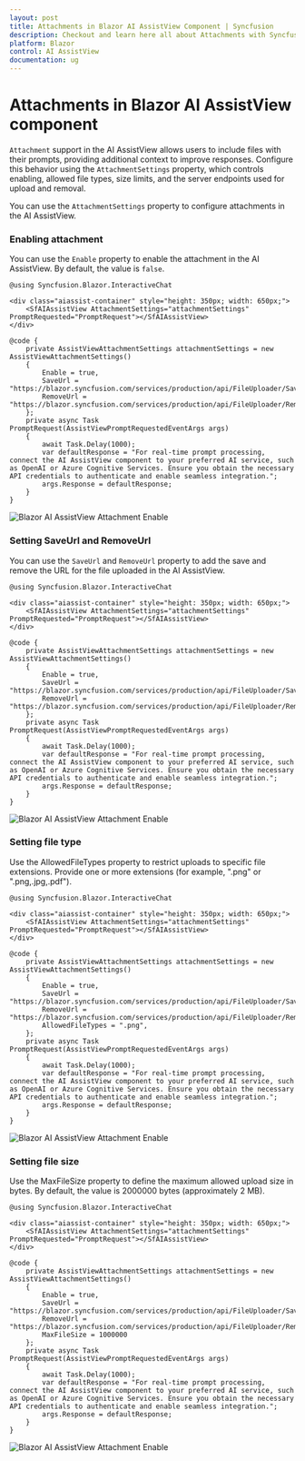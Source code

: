```yaml
---
layout: post
title: Attachments in Blazor AI AssistView Component | Syncfusion
description: Checkout and learn here all about Attachments with Syncfusion Blazor AI AssistView component in Blazor Server App and Blazor WebAssembly App.
platform: Blazor
control: AI AssistView
documentation: ug
---
```


# Attachments in Blazor AI AssistView component

`Attachment` support in the AI AssistView allows users to include files with their prompts, providing additional context to improve responses. Configure this behavior using the `AttachmentSettings` property, which controls enabling, allowed file types, size limits, and the server endpoints used for upload and removal.

You can use the `AttachmentSettings` property to configure  attachments in the AI AssistView.

### Enabling attachment

You can use the `Enable` property to enable the attachment in the AI AssistView. By default, the value is `false`.

```cshtml
@using Syncfusion.Blazor.InteractiveChat

<div class="aiassist-container" style="height: 350px; width: 650px;">
    <SfAIAssistView AttachmentSettings="attachmentSettings" PromptRequested="PromptRequest"></SfAIAssistView>
</div>

@code {
    private AssistViewAttachmentSettings attachmentSettings = new AssistViewAttachmentSettings()
    {
        Enable = true,
        SaveUrl = "https://blazor.syncfusion.com/services/production/api/FileUploader/Save",
        RemoveUrl = "https://blazor.syncfusion.com/services/production/api/FileUploader/Remove"
    };
    private async Task PromptRequest(AssistViewPromptRequestedEventArgs args)
    {
        await Task.Delay(1000);
        var defaultResponse = "For real-time prompt processing, connect the AI AssistView component to your preferred AI service, such as OpenAI or Azure Cognitive Services. Ensure you obtain the necessary API credentials to authenticate and enable seamless integration.";
        args.Response = defaultResponse;
    }
}
```
![Blazor AI AssistView Attachment Enable](./images/enableAttachment.png)

### Setting SaveUrl and RemoveUrl

You can use the `SaveUrl` and `RemoveUrl` property to add the save and remove the URL for the file uploaded in the AI AssistView.

```cshtml
@using Syncfusion.Blazor.InteractiveChat

<div class="aiassist-container" style="height: 350px; width: 650px;">
    <SfAIAssistView AttachmentSettings="attachmentSettings" PromptRequested="PromptRequest"></SfAIAssistView>
</div>

@code {
    private AssistViewAttachmentSettings attachmentSettings = new AssistViewAttachmentSettings()
    {
        Enable = true,
        SaveUrl = "https://blazor.syncfusion.com/services/production/api/FileUploader/Save",
        RemoveUrl = "https://blazor.syncfusion.com/services/production/api/FileUploader/Remove"
    };
    private async Task PromptRequest(AssistViewPromptRequestedEventArgs args)
    {
        await Task.Delay(1000);
        var defaultResponse = "For real-time prompt processing, connect the AI AssistView component to your preferred AI service, such as OpenAI or Azure Cognitive Services. Ensure you obtain the necessary API credentials to authenticate and enable seamless integration.";
        args.Response = defaultResponse;
    }
}
```
![Blazor AI AssistView Attachment Enable](./images/attachment.png)

### Setting file type

Use the AllowedFileTypes property to restrict uploads to specific file extensions. Provide one or more extensions (for example, ".png" or ".png,.jpg,.pdf").

```cshtml
@using Syncfusion.Blazor.InteractiveChat

<div class="aiassist-container" style="height: 350px; width: 650px;">
    <SfAIAssistView AttachmentSettings="attachmentSettings" PromptRequested="PromptRequest"></SfAIAssistView>
</div>

@code {
    private AssistViewAttachmentSettings attachmentSettings = new AssistViewAttachmentSettings()
    {
        Enable = true,
        SaveUrl = "https://blazor.syncfusion.com/services/production/api/FileUploader/Save",
        RemoveUrl = "https://blazor.syncfusion.com/services/production/api/FileUploader/Remove",
        AllowedFileTypes = ".png",
    };
    private async Task PromptRequest(AssistViewPromptRequestedEventArgs args)
    {
        await Task.Delay(1000);
        var defaultResponse = "For real-time prompt processing, connect the AI AssistView component to your preferred AI service, such as OpenAI or Azure Cognitive Services. Ensure you obtain the necessary API credentials to authenticate and enable seamless integration.";
        args.Response = defaultResponse;
    }
}
```
![Blazor AI AssistView Attachment Enable](./images/fileType.png)

### Setting file size

Use the MaxFileSize property to define the maximum allowed upload size in bytes. By default, the value is 2000000 bytes (approximately 2 MB).

```cshtml
@using Syncfusion.Blazor.InteractiveChat

<div class="aiassist-container" style="height: 350px; width: 650px;">
    <SfAIAssistView AttachmentSettings="attachmentSettings" PromptRequested="PromptRequest"></SfAIAssistView>
</div>

@code {
    private AssistViewAttachmentSettings attachmentSettings = new AssistViewAttachmentSettings()
    {
        Enable = true,
        SaveUrl = "https://blazor.syncfusion.com/services/production/api/FileUploader/Save",
        RemoveUrl = "https://blazor.syncfusion.com/services/production/api/FileUploader/Remove",
        MaxFileSize = 1000000
    };
    private async Task PromptRequest(AssistViewPromptRequestedEventArgs args)
    {
        await Task.Delay(1000);
        var defaultResponse = "For real-time prompt processing, connect the AI AssistView component to your preferred AI service, such as OpenAI or Azure Cognitive Services. Ensure you obtain the necessary API credentials to authenticate and enable seamless integration.";
        args.Response = defaultResponse;
    }
}
```

![Blazor AI AssistView Attachment Enable](./images/fileSizeFailure.png)
